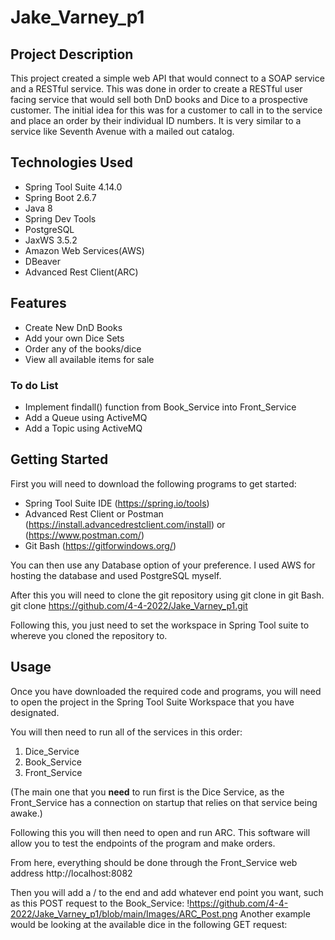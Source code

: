 # Jake_Varney_p1

## Project Description
This project created a simple web API that would connect to a SOAP service and a RESTful service. This was done in order to create a RESTful user facing service that would sell both DnD books and Dice to a prospective customer. The initial idea for this was for a customer to call in to the service and place an order by their individual ID numbers. It is very similar to a service like Seventh Avenue with a mailed out catalog. 

## Technologies Used
- Spring Tool Suite 4.14.0
- Spring Boot 2.6.7
- Java 8
- Spring Dev Tools
- PostgreSQL
- JaxWS 3.5.2
- Amazon Web Services(AWS)
- DBeaver
- Advanced Rest Client(ARC)

## Features
- Create New DnD Books
- Add your own Dice Sets
- Order any of the books/dice
- View all available items for sale

### To do List
- Implement findall() function from Book_Service into Front_Service
- Add a Queue using ActiveMQ
- Add a Topic using ActiveMQ


## Getting Started
First you will need to download the following programs to get started:
- Spring Tool Suite IDE (https://spring.io/tools)
- Advanced Rest Client or Postman (https://install.advancedrestclient.com/install) or (https://www.postman.com/)
- Git Bash (https://gitforwindows.org/)

You can then use any Database option of your preference. I used AWS for hosting the database and used PostgreSQL myself.

After this you will need to clone the git repository using git clone in git Bash.
git clone https://github.com/4-4-2022/Jake_Varney_p1.git

Following this, you just need to set the workspace in Spring Tool suite to whereve you cloned the repository to.

## Usage
Once you have downloaded the required code and programs, you will need to open the project in the Spring Tool Suite Workspace that you have designated. 

You will then need to run all of the services in this order: 
1. Dice_Service
2. Book_Service
3. Front_Service

(The main one that you **need** to run first is the Dice Service, as the Front_Service has a connection on startup that relies on that service being awake.)

Following this you will then need to open and run ARC. This software will allow you to test the endpoints of the program and make orders.

From here, everything should be done through the Front_Service web address http://localhost:8082

Then you will add a / to the end and add whatever end point you want, such as this POST request to the Book_Service:
!https://github.com/4-4-2022/Jake_Varney_p1/blob/main/Images/ARC_Post.png
Another example would be looking at the available dice in the following GET request:


